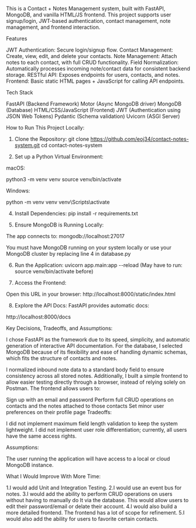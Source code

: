 This is a Contact + Notes Management system, built with FastAPI, MongoDB, and vanilla HTML/JS frontend.
This project supports user signup/login, JWT-based authentication, contact management, note management, and frontend interaction.

Features

JWT Authentication: Secure login/signup flow.
Contact Management: Create, view, edit, and delete your contacts.
Note Management: Attach notes to each contact, with full CRUD functionality.
Field Normalization: Automatically processes incoming note/contact data for consistent backend storage.
RESTful API: Exposes endpoints for users, contacts, and notes.
Frontend: Basic static HTML pages + JavaScript for calling API endpoints.

Tech Stack

FastAPI (Backend Framework)
Motor (Async MongoDB driver)
MongoDB (Database)
HTML/CSS/JavaScript (Frontend)
JWT (Authentication using JSON Web Tokens)
Pydantic (Schema validation)
Uvicorn (ASGI Server)

How to Run This Project Locally: 

1. Clone the Repository:
git clone https://github.com/eoj34/contact-notes-system.git
cd contact-notes-system

3. Set up a Python Virtual Environment:
   
macOS:

python3 -m venv venv
source venv/bin/activate

Windows:

python -m venv venv
venv\Scripts\activate

4. Install Dependencies: 
pip install -r requirements.txt

5. Ensure MongoDB is Running Locally:
   
The app connects to:
mongodb://localhost:27017

You must have MongoDB running on your system locally or use your MongoDB cluster by replacing line 4 in database.py

6. Run the Application:
uvicorn app.main:app --reload
(May have to run: source venv/bin/activate before)

7. Access the Frontend:
   
Open this URL in your browser:
http://localhost:8000/static/index.html

8. Explore the API Docs:
FastAPI provides automatic docs:

http://localhost:8000/docs

Key Decisions, Tradeoffs, and Assumptions:

I chose FastAPI as the framework due to its speed, simplicity, and automatic generation of interactive API documentation.
For the database, I selected MongoDB because of its flexibility and ease of handling dynamic schemas, which fits the structure of contacts and notes.

I normalized inbound note data to a standard body field to ensure consistency across all stored notes.
Additionally, I built a simple frontend to allow easier testing directly through a browser, instead of relying solely on Postman.
The frontend allows users to:

Sign up with an email and password
Perform full CRUD operations on contacts and the notes attached to those contacts
Set minor user preferences on their profile page
Tradeoffs:

I did not implement maximum field length validation to keep the system lightweight.
I did not implement user role differentiation; currently, all users have the same access rights.

Assumptions:

The user running the application will have access to a local or cloud MongoDB instance.

What I Would Improve With More Time:

1.I would add Unit and Integration Testing.
2.I would use an event bus for notes.
3.I would add the ability to perform CRUD operations on users without having to manually do It via the database. This would allow users to edit their password/email or delate their account. 
4.I would also build a more detailed frontend. The frontend has a lot of scope for refinement. 
5.I would also add the ability for users to favorite certain contacts. 

